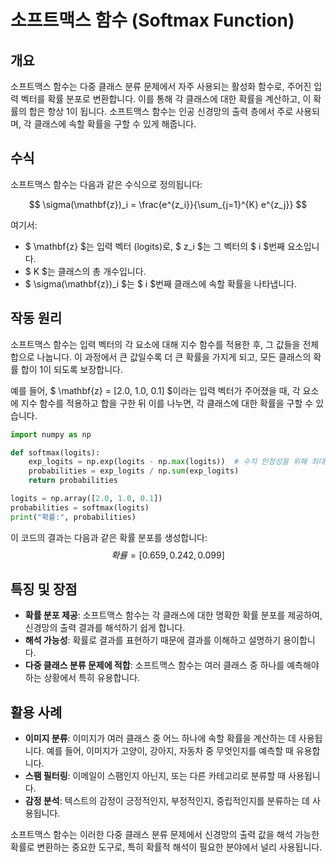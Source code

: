 # 소프트맥스 함수 (Softmax Function)

## 개요
소프트맥스 함수는 다중 클래스 분류 문제에서 자주 사용되는 활성화 함수로, 주어진 입력 벡터를 확률 분포로 변환합니다. 이를 통해 각 클래스에 대한 확률을 계산하고, 이 확률의 합은 항상 1이 됩니다. 소프트맥스 함수는 인공 신경망의 출력 층에서 주로 사용되며, 각 클래스에 속할 확률을 구할 수 있게 해줍니다.

## 수식
소프트맥스 함수는 다음과 같은 수식으로 정의됩니다:

$$
\sigma(\mathbf{z})_i = \frac{e^{z_i}}{\sum_{j=1}^{K} e^{z_j}}
$$

여기서:
- $ \mathbf{z} $는 입력 벡터 (logits)로, $ z_i $는 그 벡터의 $ i $번째 요소입니다.
- $ K $는 클래스의 총 개수입니다.
- $ \sigma(\mathbf{z})_i $는 $ i $번째 클래스에 속할 확률을 나타냅니다.

## 작동 원리
소프트맥스 함수는 입력 벡터의 각 요소에 대해 지수 함수를 적용한 후, 그 값들을 전체 합으로 나눕니다. 이 과정에서 큰 값일수록 더 큰 확률을 가지게 되고, 모든 클래스의 확률 합이 1이 되도록 보장합니다.

예를 들어, $ \mathbf{z} = [2.0, 1.0, 0.1] $이라는 입력 벡터가 주어졌을 때, 각 요소에 지수 함수를 적용하고 합을 구한 뒤 이를 나누면, 각 클래스에 대한 확률을 구할 수 있습니다.

```python
import numpy as np

def softmax(logits):
    exp_logits = np.exp(logits - np.max(logits))  # 수치 안정성을 위해 최대값을 뺌
    probabilities = exp_logits / np.sum(exp_logits)
    return probabilities

logits = np.array([2.0, 1.0, 0.1])
probabilities = softmax(logits)
print("확률:", probabilities)
```

이 코드의 결과는 다음과 같은 확률 분포를 생성합니다:
$$ 확률 = [0.659, 0.242, 0.099] $$

## 특징 및 장점
- **확률 분포 제공**: 소프트맥스 함수는 각 클래스에 대한 명확한 확률 분포를 제공하여, 신경망의 출력 결과를 해석하기 쉽게 합니다.
- **해석 가능성**: 확률로 결과를 표현하기 때문에 결과를 이해하고 설명하기 용이합니다.
- **다중 클래스 분류 문제에 적합**: 소프트맥스 함수는 여러 클래스 중 하나를 예측해야 하는 상황에서 특히 유용합니다.

## 활용 사례
- **이미지 분류**: 이미지가 여러 클래스 중 어느 하나에 속할 확률을 계산하는 데 사용됩니다. 예를 들어, 이미지가 고양이, 강아지, 자동차 중 무엇인지를 예측할 때 유용합니다.
- **스팸 필터링**: 이메일이 스팸인지 아닌지, 또는 다른 카테고리로 분류할 때 사용됩니다.
- **감정 분석**: 텍스트의 감정이 긍정적인지, 부정적인지, 중립적인지를 분류하는 데 사용됩니다.

소프트맥스 함수는 이러한 다중 클래스 분류 문제에서 신경망의 출력 값을 해석 가능한 확률로 변환하는 중요한 도구로, 특히 확률적 해석이 필요한 분야에서 널리 사용됩니다.
